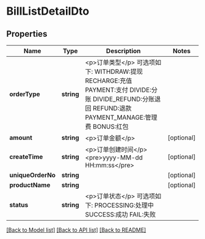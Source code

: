# BillListDetailDto

## Properties
Name | Type | Description | Notes
------------ | ------------- | ------------- | -------------
**orderType** | **string** | &lt;p&gt;订单类型&lt;/p&gt; 可选项如下: WITHDRAW:提现 RECHARGE:充值 PAYMENT:支付 DIVIDE:分账 DIVIDE_REFUND:分账退回 REFUND:退款 PAYMENT_MANAGE:管理费 BONUS:红包 | 
**amount** | **string** | &lt;p&gt;订单金额&lt;/p&gt; | [optional] 
**createTime** | **string** | &lt;p&gt;订单创建时间&lt;/p&gt; &lt;pre&gt;yyyy-MM-dd HH:mm:ss&lt;/pre&gt; | [optional] 
**uniqueOrderNo** | **string** |  | [optional] 
**productName** | **string** |  | [optional] 
**status** | **string** | &lt;p&gt;订单状态&lt;/p&gt; 可选项如下: PROCESSING:处理中 SUCCESS:成功 FAIL:失败 | 

[[Back to Model list]](../README.md#documentation-for-models) [[Back to API list]](../README.md#documentation-for-api-endpoints) [[Back to README]](../README.md)


